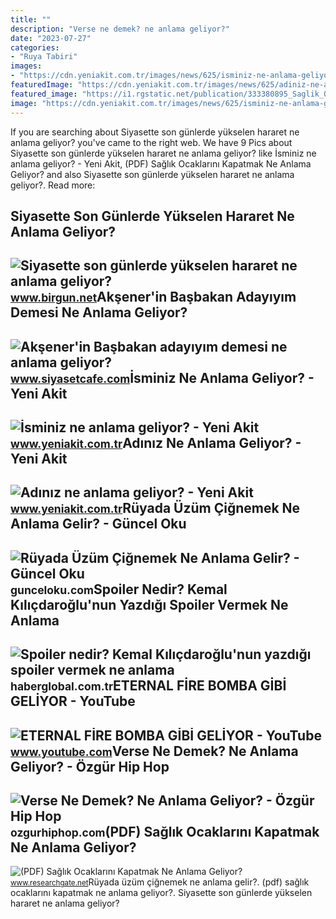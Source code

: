 ```yaml
---
title: ""
description: "Verse ne demek? ne anlama geliyor?"
date: "2023-07-27"
categories:
- "Ruya Tabiri"
images:
- "https://cdn.yeniakit.com.tr/images/news/625/isminiz-ne-anlama-geliyor-h1461480279-e88bcb.jpg"
featuredImage: "https://cdn.yeniakit.com.tr/images/news/625/adiniz-ne-anlama-geliyor-h1457177827-63baf8.jpg"
featured_image: "https://i1.rgstatic.net/publication/333380895_Saglik_Ocaklarini_Kapatmak_Ne_Anlama_Geliyor/links/5ce991f9a6fdccc9ddcff0da/largepreview.png"
image: "https://cdn.yeniakit.com.tr/images/news/625/isminiz-ne-anlama-geliyor-h1461480279-e88bcb.jpg"
---
```


If you are searching about Siyasette son günlerde yükselen hararet ne anlama geliyor? you've came to the right web. We have 9 Pics about Siyasette son günlerde yükselen hararet ne anlama geliyor? like İsminiz ne anlama geliyor? - Yeni Akit, (PDF) Sağlık Ocaklarını Kapatmak Ne Anlama Geliyor? and also Siyasette son günlerde yükselen hararet ne anlama geliyor?. Read more:

Siyasette Son Günlerde Yükselen Hararet Ne Anlama Geliyor?
----------------------------------------------------------

 ![Siyasette son günlerde yükselen hararet ne anlama geliyor?](https://static.birgun.net/resim/haber-detay-resim/2020/05/06/siyasette-son-gunlerde-yukselen-hararet-ne-anlama-geliyor-727669-5.jpg) <small>www.birgun.net</small>Akşener'in Başbakan Adayıyım Demesi Ne Anlama Geliyor?
------------------------------------------------------

 ![Akşener'in Başbakan adayıyım demesi ne anlama geliyor?](https://d.siyasetcafe.com/news/95674.jpg) <small>www.siyasetcafe.com</small>İsminiz Ne Anlama Geliyor? - Yeni Akit
--------------------------------------

 ![İsminiz ne anlama geliyor? - Yeni Akit](https://cdn.yeniakit.com.tr/images/news/625/isminiz-ne-anlama-geliyor-h1461480279-e88bcb.jpg) <small>www.yeniakit.com.tr</small>Adınız Ne Anlama Geliyor? - Yeni Akit
-------------------------------------

 ![Adınız ne anlama geliyor? - Yeni Akit](https://cdn.yeniakit.com.tr/images/news/625/adiniz-ne-anlama-geliyor-h1457177827-63baf8.jpg) <small>www.yeniakit.com.tr</small>Rüyada Üzüm Çiğnemek Ne Anlama Gelir? - Güncel Oku
--------------------------------------------------

 ![Rüyada Üzüm Çiğnemek Ne Anlama Gelir? - Güncel Oku](https://gunceloku.com/uploads/ruyada-deniz-semsiyesi-gormek-ne-anlama-geliyor-637295f226317.jpg) <small>gunceloku.com</small>Spoiler Nedir? Kemal Kılıçdaroğlu'nun Yazdığı Spoiler Vermek Ne Anlama
----------------------------------------------------------------------

 ![Spoiler nedir? Kemal Kılıçdaroğlu'nun yazdığı spoiler vermek ne anlama](https://i.haberglobal.com.tr/storage/haber/2020/07/01/spoiler-nedir-kemal-kilicdaroglu-nun-yazdigi-spoiler-vermek-ne-anlama-geliyor_1593614003.jpg) <small>haberglobal.com.tr</small>ETERNAL FİRE BOMBA GİBİ GELİYOR - YouTube
-----------------------------------------

 ![ETERNAL FİRE BOMBA GİBİ GELİYOR - YouTube](https://i.ytimg.com/vi/5hot1jj1fCM/maxresdefault.jpg?sqp=-oaymwEmCIAKENAF8quKqQMa8AEB-AH-CYAC0AWKAgwIABABGGUgUChcMA8=&rs=AOn4CLC2ftQIQavCbMLte7EeVWMjD3FXhA) <small>www.youtube.com</small>Verse Ne Demek? Ne Anlama Geliyor? - Özgür Hip Hop
--------------------------------------------------

 ![Verse Ne Demek? Ne Anlama Geliyor? - Özgür Hip Hop](https://ozgurhiphop.com/wp-content/uploads/2020/06/Verse-Ne-Demek-Ne-Anlama-Geliyor-1.jpg) <small>ozgurhiphop.com</small>(PDF) Sağlık Ocaklarını Kapatmak Ne Anlama Geliyor?
---------------------------------------------------

 ![(PDF) Sağlık Ocaklarını Kapatmak Ne Anlama Geliyor?](https://i1.rgstatic.net/publication/333380895_Saglik_Ocaklarini_Kapatmak_Ne_Anlama_Geliyor/links/5ce991f9a6fdccc9ddcff0da/largepreview.png) <small>www.researchgate.net</small>Rüyada üzüm çiğnemek ne anlama gelir?. (pdf) sağlık ocaklarını kapatmak ne anlama geliyor?. Siyasette son günlerde yükselen hararet ne anlama geliyor?
